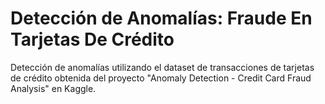 # Detección de Anomalías: Fraude En Tarjetas De Crédito

Detección de anomalías utilizando el dataset de transacciones de tarjetas de crédito obtenida del proyecto "Anomaly Detection - Credit Card Fraud Analysis" en Kaggle.
